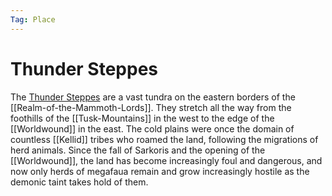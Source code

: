 ```yaml
---
Tag: Place
---
```

# Thunder Steppes
The [Thunder Steppes](https://pathfinderwiki.com/wiki/Thunder_Steppes) are a vast tundra on the eastern borders of the [[Realm-of-the-Mammoth-Lords]]. They stretch all the way from the foothills of the [[Tusk-Mountains]] in the west to the edge of the [[Worldwound]] in the east. The cold plains were once the domain of countless [[Kellid]] tribes who roamed the land, following the migrations of herd animals. Since the fall of Sarkoris and the opening of the [[Worldwound]], the land has become increasingly foul and dangerous, and now only herds of megafaua remain and grow increasingly hostile as the demonic taint takes hold of them.